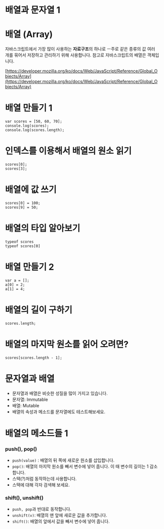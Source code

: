 
# 배열과 문자열 1

# **배열 (Array)**

자바스크립트에서 가장 많이 사용하는 **자료구조**의 하나로 ㅡ주로 같은 종류의 값 여러 개를 묶어서 저장하고 관리하기 위해 사용합니다. 
참고로 자바스크립트의 배열은 객체입니다. 


[https://developer.mozilla.org/ko/docs/Web/JavaScript/Reference/Global_Objects/Array](https://developer.mozilla.org/ko/docs/Web/JavaScript/Reference/Global_Objects/Array)

# **배열 만들기 1**

```
var scores = [50, 60, 70];
console.log(scores);
console.log(scores.length);

```

# **인덱스를 이용해서 배열의 원소 읽기**

```
scores[0];
scores[3];
```

# **배열에 값 쓰기**

```
scores[0] = 100;
scores[9] = 50;
```

# **배열의 타입 알아보기**

```
typeof scores
typeof scores[0]

```

# **배열 만들기 2**

```
var a = [];
a[0] = 2;
a[1] = 4;

```

# **배열의 길이 구하기**

```
scores.length;
```

# **배열의 마지막 원소를 읽어 오려면?**

```
scores[scores.length - 1];
```

# **문자열과 배열**

- 문자열과 배열은 비슷한 성질을 많이 가지고 있습니다.
- 문자열: Immutable
- 배열: Mutable
- 배열의 속성과 메소드를 문자열에도 테스트해보세요.

# **배열의 메소드들 1**

### **push(), pop()**

- `push(value)` : 배열의 뒤 쪽에 새로운 원소를 삽입합니다.
- `pop()`: 배열의 마지막 원소를 빼서 변수에 넣어 줍니다. 이 때 변수의 길이는 1 감소합니다.
- 스택(?)처럼 동작하는데 사용합니다.
- 스택에 대해 각자 검색해 보세요.

### **shift(), unshift()**

- `push, pop`과 반대로 동작합니다.
- `unshift(v)`: 배열의 맨 앞에 새로운 값을 추가합니다.
- `shift()`: 배열의 앞에서 값을 빼서 변수에 넣어 줍니다.